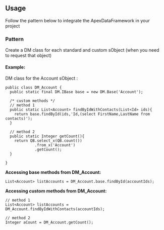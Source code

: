 ## Usage

Follow the pattern below to integrate the ApexDataFramework in your project 

### Pattern

Create a DM class for each standard and custom sObject (when you need to request that object)

#### Example:

DM class for the Account sObject :

  ```apex
  public class DM_Account {
    public static final DM.IBase base = new DM.Base('Account');

    /* custom methods */
    // method 1
    public static List<Account> findByIdWithContacts(List<Id> ids){
      return base.findById(ids,'Id,(select FirstName,LastName from contacts)');
    }
    
    // method 2
    public static Integer getCount(){
      return QB.select_x(QB.count())
               .from_x('Account')
               .getCount();
    }

  }
  ```

**Accessing base methods from DM_Account:**

  ```apex
  List<Account> listAccounts = DM_Account.base.findById(accountIds);
  ```
  
**Accessing custom methods from DM_Account:**

  ```apex
  // method 1
  List<Account> listAccounts = DM_Account.findByIdWithContacts(accountIds);
  
  // method 2
  Integer aCount = DM_Account.getCount();
  ```
